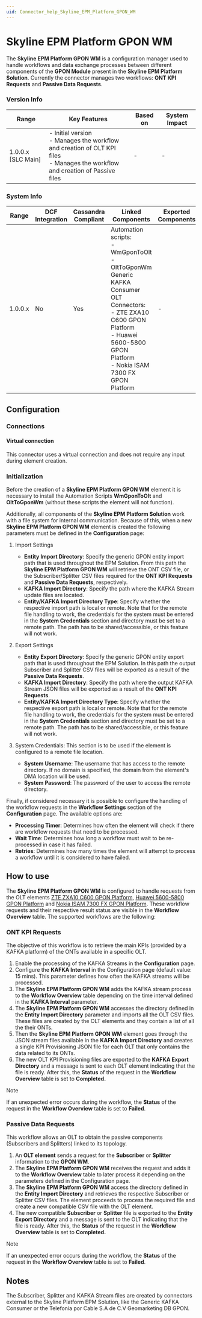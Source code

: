 ```yaml
---
uid: Connector_help_Skyline_EPM_Platform_GPON_WM
---
```


# Skyline EPM Platform GPON WM

The **Skyline EPM Platform GPON WM** is a configuration manager used to handle workflows and data exchange processes between different components of the **GPON Module** present in the **Skyline EPM Platform Solution**. Currently the connector manages two workflows: **ONT KPI Requests** and **Passive Data Requests**.

### Version Info

| Range | Key Features | Based on | System Impact |
|--|--|--|--|
| 1.0.0.x [SLC Main] | - Initial version <br>- Manages the workflow and creation of OLT KPI files <br>- Manages the workflow and creation of Passive files | - | - |

### System Info

| Range | DCF Integration | Cassandra Compliant | Linked Components | Exported Components |
|--|--|--|--|--|
| 1.0.0.x | No | Yes | Automation scripts: <br>- WmGponToOlt <br>- OltToGponWm Generic KAFKA Consumer OLT <br>Connectors: <br>- ZTE ZXA10 C600 GPON Platform <br>- Huawei 5600-5800 GPON Platform <br>- Nokia ISAM 7300 FX GPON Platform | - |

## Configuration

### Connections

#### Virtual connection

This connector uses a virtual connection and does not require any input during element creation.

### Initialization

Before the creation of a **Skyline EPM Platform GPON WM** element it is necessary to install the Automation Scripts **WmGponToOlt** and **OltToGponWm** (without these scripts the element will not function).

Additionally, all components of the **Skyline EPM Platform Solution** work with a file system for internal communication. Because of this, when a new **Skyline EPM Platform GPON WM** element is created the following parameters must be defined in the **Configuration** page:

1. Import Settings

   - **Entity Import Directory**: Specify the generic GPON entity import path that is used throughout the EPM Solution. From this path the **Skyline EPM Platform GPON WM** will retrieve the ONT CSV file, or the Subscriber/Splitter CSV files required for the **ONT KPI Requests** and **Passive Data Requests**, respectively.
   - **KAFKA Import Directory**: Specify the path where the KAFKA Stream update files are located.
   - **Entity/KAFKA Import Directory Type**: Specify whether the respective import path is local or remote. Note that for the remote file handling to work, the credentials for the system must be entered in the **System Credentials** section and directory must be set to a remote path. The path has to be shared/accessible, or this feature will not work.

2. Export Settings

   - **Entity Export Directory**: Specify the generic GPON entity export path that is used throughout the EPM Solution. In this path the output Subscriber and Splitter CSV files will be exported as a result of the **Passive Data Requests**.
   - **KAFKA Import Directory**: Specify the path where the output KAFKA Stream JSON files will be exported as a result of the **ONT KPI Requests**.
   - **Entity/KAFKA Import Directory Type**: Specify whether the respective export path is local or remote. Note that for the remote file handling to work, the credentials for the system must be entered in the **System Credentials** section and directory must be set to a remote path. The path has to be shared/accessible, or this feature will not work.

3. System Credentials: This section is to be used if the element is configured to a remote file location.

   - **System Username**: The username that has access to the remote directory. If no domain is specified, the domain from the element's DMA location will be used.
   - **System Password**: The password of the user to access the remote directory.

Finally, if considered necessary it is possible to configure the handling of the workflow requests in the **Workflow Settings** section of the **Configuration** page. The available options are:

- **Processing Timer**: Determines how often the element will check if there are workflow requests that need to be processed.
- **Wait Time**: Determines how long a workflow must wait to be re-processed in case it has failed.
- **Retries**: Determines how many times the element will attempt to process a workflow until it is considered to have failed.

## How to use

The **Skyline EPM Platform GPON WM** is configured to handle requests from the OLT elements [ZTE ZXA10 C600 GPON Platform](xref:Connector_help_ZTE_ZXA10_C600_GPON_Platform), [Huawei 5600-5800 GPON Platform](xref:Connector_help_Huawei_5600-5800_GPON_Platform) and [Nokia ISAM 7300 FX GPON Platform](xref:Connector_help_Nokia_ISAM_7300_FX_GPON_Platform). These workflow requests and their respective result status are visible in the **Workflow Overview** table.
The supported workflows are the following:

### ONT KPI Requests

The objective of this workflow is to retrieve the main KPIs (provided by a KAFKA platform) of the ONTs available in a specific OLT.

1. Enable the processing of the KAFKA Streams in the **Configuration** page.
1. Configure the **KAFKA Interval** in the Configuration page (default value: 15 mins). This parameter defines how often the KAFKA streams will be processed.
1. The **Skyline EPM Platform GPON WM** adds the KAFKA stream process to the **Workflow Overview** table depending on the time interval defined in the **KAFKA Interval** parameter.
1. The **Skyline EPM Platform GPON WM** accesses the directory defined in the **Entity Import Directory** parameter and imports all the OLT CSV files. These files are created by the OLT elements and they contain a list of all the their ONTs.
1. Then the **Skyline EPM Platform GPON WM** element goes through the JSON stream files available in the **KAFKA Import Directory** and creates a single KPI Provisioning JSON file for each OLT that only contains the data related to its ONTs.
1. The new OLT KPI Provisioning files are exported to the **KAFKA Export Directory** and a message is sent to each OLT element indicating that the file is ready. After this, the **Status** of the request in the **Workflow Overview** table is set to **Completed.**

> [!NOTE]
> If an unexpected error occurs during the workflow, the **Status** of the request in the **Workflow Overview** table is set to **Failed**.

### Passive Data Requests

This workflow allows an OLT to obtain the passive components (Subscribers and Splitters) linked to its topology.

1. An **OLT element** sends a request for the **Subscriber** or **Splitter** information to the **GPON WM**.
1. The **Skyline EPM Platform GPON WM** receives the request and adds it to the **Workflow Overview** table to later process it depending on the parameters defined in the Configuration page.
1. The **Skyline EPM Platform GPON WM** access the directory defined in the **Entity Import Directory** and retrieves the respective Subscriber or Splitter CSV files. The element proceeds to process the required file and create a new compatible CSV file with the OLT element.
1. The new compatible **Subscriber** or **Splitter** file is exported to the **Entity Export Directory** and a message is sent to the OLT indicating that the file is ready. After this, the **Status** of the request in the **Workflow Overview** table is set to **Completed.**

> [!NOTE]
> If an unexpected error occurs during the workflow, the **Status** of the request in the **Workflow Overview** table is set to **Failed**.

## Notes

The Subscriber, Splitter and KAFKA Stream files are created by connectors external to the Skyline Platform EPM Solution, like the Generic KAFKA Consumer or the Telefonia por Cable S.A de C.V Geomarketing DB GPON.
